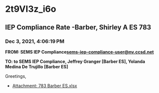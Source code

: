 # 2t9VI3z_i6o
## IEP Compliance Rate -Barber, Shirley A ES 783
### Dec 3, 2021, 4:06:19 PM
**FROM: SEMS IEP Compliance<sems-iep-compliance-user@nv.ccsd.net>**

**TO: to SEMS IEP Compliance, Jeffrey Granger [Barber ES], Yolanda Medina De Trujillo [Barber ES]**


Greetings,  





* [Attachment: 783 Barber ES.xlsx](2t9VI3z_i6o-attachment-1.xlsx)

